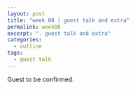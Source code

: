 ```yaml
---
layout: post
title: "week 08 | guest talk and extra"
permalink: week08
excerpt: ". guest talk and extra"
categories:
  - outline
tags:
  - guest talk
---
```


Guest to be confirmed.
